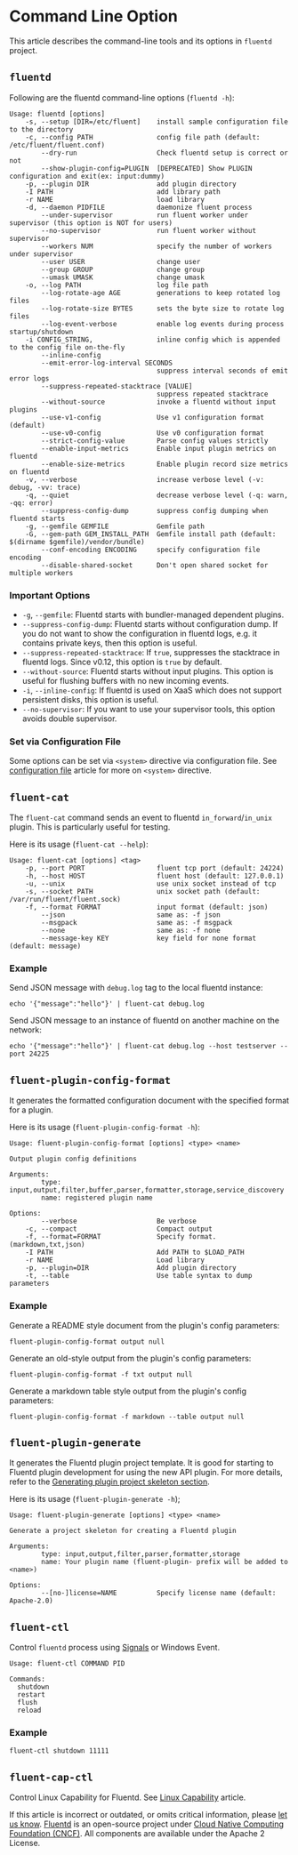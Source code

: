 # Command Line Option

This article describes the command-line tools and its options in `fluentd` project.

## `fluentd`

Following are the fluentd command-line options \(`fluentd -h`\):

```text
Usage: fluentd [options]
    -s, --setup [DIR=/etc/fluent]    install sample configuration file to the directory
    -c, --config PATH                config file path (default: /etc/fluent/fluent.conf)
        --dry-run                    Check fluentd setup is correct or not
        --show-plugin-config=PLUGIN  [DEPRECATED] Show PLUGIN configuration and exit(ex: input:dummy)
    -p, --plugin DIR                 add plugin directory
    -I PATH                          add library path
    -r NAME                          load library
    -d, --daemon PIDFILE             daemonize fluent process
        --under-supervisor           run fluent worker under supervisor (this option is NOT for users)
        --no-supervisor              run fluent worker without supervisor
        --workers NUM                specify the number of workers under supervisor
        --user USER                  change user
        --group GROUP                change group
        --umask UMASK                change umask
    -o, --log PATH                   log file path
        --log-rotate-age AGE         generations to keep rotated log files
        --log-rotate-size BYTES      sets the byte size to rotate log files
        --log-event-verbose          enable log events during process startup/shutdown
    -i CONFIG_STRING,                inline config which is appended to the config file on-the-fly
        --inline-config
        --emit-error-log-interval SECONDS
                                     suppress interval seconds of emit error logs
        --suppress-repeated-stacktrace [VALUE]
                                     suppress repeated stacktrace
        --without-source             invoke a fluentd without input plugins
        --use-v1-config              Use v1 configuration format (default)
        --use-v0-config              Use v0 configuration format
        --strict-config-value        Parse config values strictly
        --enable-input-metrics       Enable input plugin metrics on fluentd
        --enable-size-metrics        Enable plugin record size metrics on fluentd
    -v, --verbose                    increase verbose level (-v: debug, -vv: trace)
    -q, --quiet                      decrease verbose level (-q: warn, -qq: error)
        --suppress-config-dump       suppress config dumping when fluentd starts
    -g, --gemfile GEMFILE            Gemfile path
    -G, --gem-path GEM_INSTALL_PATH  Gemfile install path (default: $(dirname $gemfile)/vendor/bundle)
        --conf-encoding ENCODING     specify configuration file encoding
        --disable-shared-socket      Don't open shared socket for multiple workers
```

### Important Options

* `-g`, `--gemfile`: Fluentd starts with bundler-managed dependent plugins.
* `--suppress-config-dump`: Fluentd starts without configuration dump. If you do not want to show the configuration in fluentd logs, e.g. it contains private keys, then this option is useful.
* `--suppress-repeated-stacktrace`: If `true`, suppresses the stacktrace in fluentd logs. Since v0.12, this option is `true` by default.
* `--without-source`: Fluentd starts without input plugins. This option is useful for flushing buffers with no new incoming events.
* `-i`, `--inline-config`: If fluentd is used on XaaS which does not support persistent disks, this option is useful.
* `--no-supervisor`: If you want to use your supervisor tools, this option avoids double supervisor.

### Set via Configuration File

Some options can be set via `<system>` directive via configuration file. See [configuration file](../configuration/config-file.md) article for more on `<system>` directive.

## `fluent-cat`

The `fluent-cat` command sends an event to fluentd `in_forward`/`in_unix` plugin. This is particularly useful for testing.

Here is its usage \(`fluent-cat --help`\):

```text
Usage: fluent-cat [options] <tag>
    -p, --port PORT                  fluent tcp port (default: 24224)
    -h, --host HOST                  fluent host (default: 127.0.0.1)
    -u, --unix                       use unix socket instead of tcp
    -s, --socket PATH                unix socket path (default: /var/run/fluent/fluent.sock)
    -f, --format FORMAT              input format (default: json)
        --json                       same as: -f json
        --msgpack                    same as: -f msgpack
        --none                       same as: -f none
        --message-key KEY            key field for none format (default: message)
```

### Example

Send JSON message with `debug.log` tag to the local fluentd instance:

```text
echo '{"message":"hello"}' | fluent-cat debug.log
```

Send JSON message to an instance of fluentd on another machine on the network:

```text
echo '{"message":"hello"}' | fluent-cat debug.log --host testserver --port 24225
```

## `fluent-plugin-config-format`

It generates the formatted configuration document with the specified format for a plugin.

Here is its usage \(`fluent-plugin-config-format -h`\):

```text
Usage: fluent-plugin-config-format [options] <type> <name>

Output plugin config definitions

Arguments:
        type: input,output,filter,buffer,parser,formatter,storage,service_discovery
        name: registered plugin name

Options:
        --verbose                    Be verbose
    -c, --compact                    Compact output
    -f, --format=FORMAT              Specify format. (markdown,txt,json)
    -I PATH                          Add PATH to $LOAD_PATH
    -r NAME                          Load library
    -p, --plugin=DIR                 Add plugin directory
    -t, --table                      Use table syntax to dump parameters
```

### Example

Generate a README style document from the plugin's config parameters:

```text
fluent-plugin-config-format output null
```

Generate an old-style output from the plugin's config parameters:

```text
fluent-plugin-config-format -f txt output null
```

Generate a markdown table style output from the plugin's config parameters:

```text
fluent-plugin-config-format -f markdown --table output null
```

## `fluent-plugin-generate`

It generates the Fluentd plugin project template. It is good for starting to Fluentd plugin development for using the new API plugin. For more details, refer to the [Generating plugin project skeleton section](../plugin-development/#generating-plugin-project-skeleton).

Here is its usage \(`fluent-plugin-generate -h`\);

```text
Usage: fluent-plugin-generate [options] <type> <name>

Generate a project skeleton for creating a Fluentd plugin

Arguments:
        type: input,output,filter,parser,formatter,storage
        name: Your plugin name (fluent-plugin- prefix will be added to <name>)

Options:
        --[no-]license=NAME          Specify license name (default: Apache-2.0)
```

## `fluent-ctl`

Control `fluentd` process using [Signals](signals.md) or Windows Event.

```text
Usage: fluent-ctl COMMAND PID

Commands:
  shutdown
  restart
  flush
  reload
```

### Example

```text
fluent-ctl shutdown 11111
```

## `fluent-cap-ctl`

Control Linux Capability for Fluentd. See [Linux Capability](linux-capability.md) article.

If this article is incorrect or outdated, or omits critical information, please [let us know](https://github.com/fluent/fluentd-docs-gitbook/issues?state=open). [Fluentd](http://www.fluentd.org/) is an open-source project under [Cloud Native Computing Foundation \(CNCF\)](https://cncf.io/). All components are available under the Apache 2 License.

